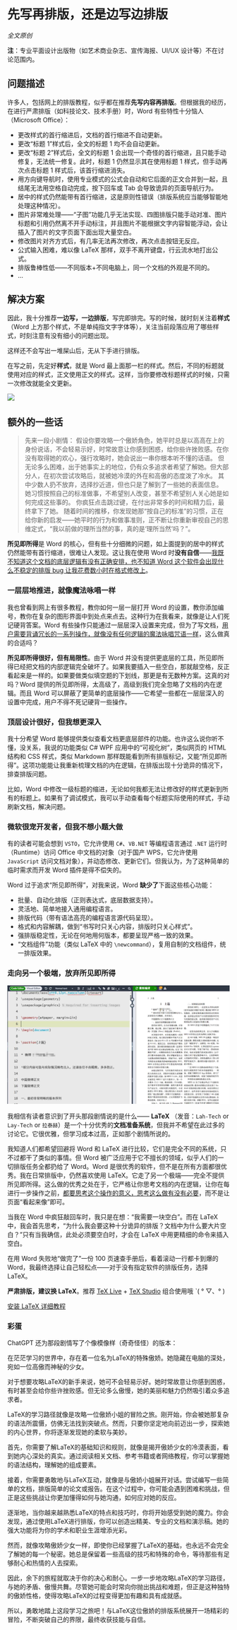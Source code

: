 # 先写再排版，还是边写边排版

*全文原创*

**注**：专业平面设计出版物（如艺术商业杂志、宣传海报、UI/UX 设计等）不在讨论范围内。

## 问题描述

许多人，包括网上的排版教程，似乎都在推荐**先写内容再排版**。但根据我的经历，在进行严肃排版（如科技论文、技术手册）时，Word 有些特性十分恼人（Microsoft Office）：

- 更改样式的首行缩进后，文档的首行缩进不自动更新。
- 更改“标题 1”样式后，全文的标题 1 均不会自动更新。
- 更改“标题 2”样式后，全文的标题 1 会出现一个奇怪的首行缩进，且只能手动修复，无法统一修复。此时，标题 1 仍然显示其在使用标题 1 样式，但手动再次点击标题 1 样式后，该首行缩进消失。
- 用方向键导航时，使用专业模式的公式会自动和它后面的正文合并到一起，且结尾无法用空格自动完成，按下回车或 Tab 会导致诡异的页面导航行为。
- 居中的样式仍然能带有首行缩进，这是原则性错误（排版系统应当能够智能地处理这种情况）。
- 图片非常难处理——“子图”功能几乎无法实现、四图排版只能手动对准、图片标题和引用仍然离不开手动标注，并且图片不能根据文字内容智能浮动，会让插入了图片的文字页面下面出现大量空白。
- 修改图片对齐方式后，有几率无法再次修改，再次点击按钮无反应。
- 公式输入困难，难以像 LaTeX 那样，双手不离开键盘，行云流水地打出公式。
- 排版鲁棒性低——不同版本+不同电脑上，同一个文档的外观是不同的。
- ...

## 解决方案

因此，我十分推荐**一边写，一边排版**，写完即排完。写的时候，就时刻关注着**样式**（Word 上方那个样式，不是单纯指文字字体等），关注当前段落应用了哪些样式，时刻注意有没有细小的问题出现。

这样还不会写出一堆屎山后，无从下手进行排版。

在写之前，先定好**样式**，就是 Word 最上面那一栏的样式。然后，不同的标题就使用对应的样式，正文使用正文的样式。这样，当你要修改标题样式的时候，只需一次修改就能全文更新。

![](https://pic2.zhimg.com/v2-2d4ccea7559d86880dbab546fc7db26d_r.jpg)

## 额外的一些话

> 先来一段小剧情：
> 假设你要攻略一个傲娇角色，她平时总是以高高在上的身份说话，不会轻易示好，时常故意让你感到困惑，给你些许挫败感。在你没有取得她的欢心，强行攻略时，她会说出一串你根本听不懂的话语。
> 但无论多么困难，出于她事实上的地位，仍有众多追求者希望了解她。但大部分人，在初次尝试攻略后，就被她冷漠的外在和高傲的态度泼了冷水。
> 其中少数人扔不放弃，选择抄近道，但也只是了解到了一些她的表面信息。
> 她习惯按照自己的标准做事，不希望别人改变，甚至不希望别人关心她是如何完成这些事的。
> 你疯狂点击跳过键，在付出非常多的时间和精力后，最终拿下了她。
> 随着时间的推移，你发现她那“按自己的标准”的习惯，正在给你新的启发——她平时的行为和做事准则，正不断让你重新审视自己的思维定式，“我以前做的理所当然的事，真的是‘理所当然’吗？”。

**所见即所得**是 Word 的核心，但有些十分细微的问题，如上面提到的居中的样式仍然能带有首行缩进，很难让人发现。这让我在使用 Word 时**没有自信**——<u>我既不知道这个文档的底层逻辑有没有正确安排，也不知道 Word 这个软件会出现什么不稳定的排版 bug 让我花费数小时在格式修改上</u>。

### 一层层地推进，就像魔法咏唱一样

我也曾看到网上有很多教程，教你如何一层一层打开 Word 的设置，教你添加编号，教你在复杂的图形界面中到处点来点去。这种行为在我看来，就像是让人们死记硬背答案。Word 有些操作只能通过一层层深入设置来完成，但为了写文档，<u>用户需要背诵冗长的一系列操作，就像没有任何逻辑的魔法咏唱咒语一样</u>，这么做真的合适吗？

**所见即所得很好，但有局限性**。由于 Word 并没有提供更底层的工具，所见即所得已经把文档的内部逻辑完全破坏了。如果我要插入一些空白，那就敲空格，反正看起来是一样的。如果要做类似填空题的下划线，那更是有无数种方案。这真的对吗？Word 提供的所见即所得，太高级了，高级到我们完全忽略了文档的内在逻辑。而且 Word 可以屏蔽了更简单的底层操作——它希望一些都在一层层深入的设置中完成，用户不得不死记硬背一些操作。

### 顶层设计很好，但我想更深入

我十分希望 Word 能够提供类似查看文档更底层部件的功能。也许这么说你听不懂，没关系，我说的功能类似 C# WPF 应用中的“可视化树”，类似网页的 HTML 结构和 CSS 样式，类似 Markdown 那样既能看到所有排版标记，又能“所见即所得”。这项功能能让我重新梳理文档的内在逻辑，在排版出现十分诡异的情况下，排查排版问题。

比如，Word 中修改一级标题的缩进，无论如何我都无法让修改好的样式更新到所有的标题上。如果有了调试模式，我可以手动查看每个标题实际使用的样式，手动刷新文档，解决问题。

### 微软很宠开发者，但我不想小题大做

有的读者可能会想到 `VSTO`，它允许使用 `C#`、`VB.NET` 等编程语言通过 `.NET` 运行时（Runtime）访问 Office 中文档的对象（对于国产 WPS，它允许使用 `JavaScript` 访问文档对象），并动态修改、更新它们。但我认为，为了这种简单的临时需求而开发 Word 插件是得不偿失的。

Word 过于追求“所见即所得”，对我来说，Word **缺少了**下面这些核心功能：

- 批量、自动化排版（正则表达式，底层数据支持）。
- 灵活地、简单地接入通用编程语言。
- 排版代码（带有语法高亮的编程语言源代码呈现）。
- 格式和内容解耦，做到“书写时只关心内容，排版时只关心样式”。
- 强排版稳定性，无论在何地用何版本，都要呈现严格一致的效果。
- “文档组件”功能（类似 LaTeX 中的 `\newcommand`），复用自制的文档组件，统一排版效果。

### 走向另一个极端，放弃所见即所得

![LaTeX Typesetting](latex.jpg)

我相信有读者意识到了开头那段剧情说的是什么—— **LaTeX** （发音：`Lah-Tech` or `Lay-Tech` or `拉泰赫`）是一个十分优秀的**文档准备系统**，但我并不希望在此过多的讨论它。它很优雅，但学习成本过高，正如那个剧情所说的。

我知道人们都希望回避将 Word 和 LaTeX 进行比较，它们是完全不同的系统，只不过都干了类似的事情。但 Word 被广泛应用于它不擅长的领域，似乎人们的一切排版任务全都扔给了 Word。Word 是很优秀的软件，但不是在所有方面都很优秀。我在日常排版中，仍然喜欢使用 LaTeX。它走了另一个极端——完全不提供所见即所得。这么做的优秀之处在于，它严格让你思考文档的内在逻辑，让你在每进行一步操作之前，<u>都要思考这个操作的意义，思考这么做有没有必要</u>，而不是让页面“看起来像”即可。

当我在 Word 中疯狂敲回车时，我只是在想：“我需要一块空白”。而在 LaTeX 中，我会首先思考，“为什么我会要这种十分诡异的排版？文档中为什么要大片空白？”只有当我确信，此处必须要空白时，才会在 LaTeX 中用更精细的命令来插入空白。

在用 Word 失败地“做完了”一份 100 页速查手册后，看着滚动一行都卡到爆的 Word，我最终选择让自己轻松点——对于没有指定软件的排版任务，选择 LaTeX。

**严肃排版，建议换 LaTeX**。推荐 [TeX Live](https://mirrors.tuna.tsinghua.edu.cn/CTAN/systems/texlive/Images/) + [TeX Studio](https://github.com/texstudio-org/texstudio) 组合使用哦 ˋ( ° ▽、° ) 

[安装 LaTeX 详细教程](https://zhuanlan.zhihu.com/p/493412905)

### 彩蛋

ChatGPT 还为那段剧情写了个像模像样（奇奇怪怪）的版本：

在茫茫学习的世界中，存在着一位名为LaTeX的特殊傲娇。她隐藏在电脑的深处，宛如一位高傲而神秘的少女。

对于想要攻略LaTeX的新手来说，她可不会轻易示好。她时常故意让你感到困惑，有时甚至会给你些许挫败感。但无论多么傲慢，她的美丽和魅力仍然吸引着众多追求者。

LaTeX的学习路径就像是攻略一位傲娇小姐的冒险之旅。刚开始，你会被她那复杂的语法所震慑，仿佛无法找到突破点。然而，只要你坚定地向前迈出一步，探索她的内心世界，你将逐渐发现她的柔软与美妙。

首先，你需要了解LaTeX的基础知识和规则，就像是揭开傲娇少女的冷漠表面，看到她内心深处的真实。通过阅读相关文档、参考书籍或者网络教程，你可以掌握她的语法结构，理解她的组成要素。

接着，你需要勇敢地与LaTeX互动，就像是与傲娇小姐展开对话。尝试编写一些简单的文档，排版简单的论文或报告。在这个过程中，你可能会遇到困难和挑战，但正是这些挑战让你更加懂得如何与她沟通，如何应对她的反应。

逐渐地，当你越来越熟悉LaTeX的特点和技巧时，你将开始感受到她的魔力。你会发现，通过使用LaTeX进行排版，你可以创造出精美、专业的文档和演示稿。她的强大功能将为你的学术和职业生涯增添光彩。

然而，就像攻略傲娇少女一样，即使你已经掌握了LaTeX的基础，也永远不会完全了解她的每一个秘密。她总是保留着一些高级的技巧和特殊的命令，等待那些有足够耐心和热情的人去探索。

因此，余下的旅程就取决于你的决心和耐心。一步一步地攻略LaTeX的学习路径，与她的矛盾、傲慢共舞。尽管她可能会时常向你抛出挑战和难题，但正是这种独特的傲娇性格，使得攻略LaTeX的过程变得更加有趣和具有成就感。

所以，勇敢地踏上这段学习之旅吧！与LaTeX这位傲娇的排版系统展开一场精彩的冒险，不断突破自己的界限，最终收获技能与自信。